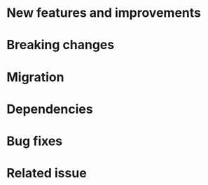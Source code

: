 # New features and improvements

# Breaking changes

# Migration

# Dependencies

# Bug fixes

# Related issue
